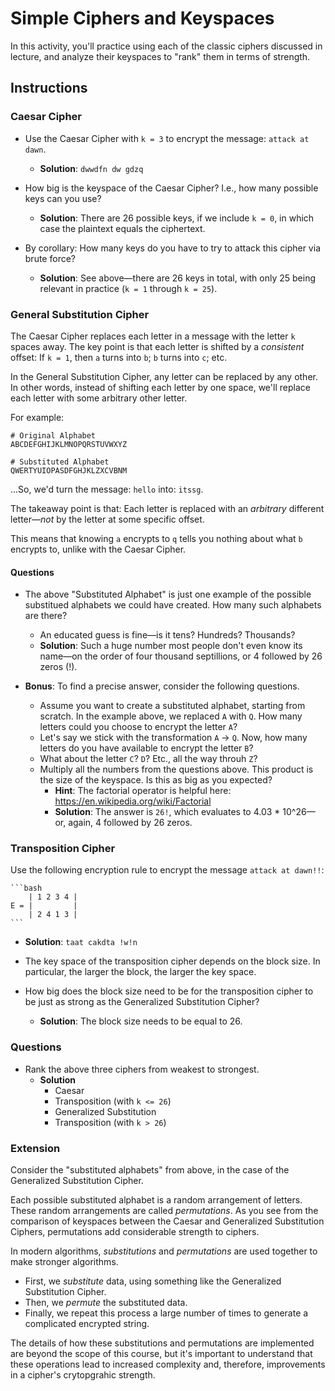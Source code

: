 # Simple Ciphers and Keyspaces

In this activity, you'll practice using each of the classic ciphers discussed in lecture, and analyze their keyspaces to "rank" them in terms of strength.

## Instructions

### Caesar Cipher

- Use the Caesar Cipher with `k = 3` to encrypt the message: `attack at dawn`.
  - **Solution**: `dwwdfn dw gdzq`

- How big is the keyspace of the Caesar Cipher? I.e., how many possible keys can you use?
  - **Solution**: There are 26 possible keys, if we include `k = 0`, in which case the plaintext equals the ciphertext.

- By corollary: How many keys do you have to try to attack this cipher via brute force?
  - **Solution**: See above—there are 26 keys in total, with only 25 being relevant in practice (`k = 1` through `k = 25`).

### General Substitution Cipher

The Caesar Cipher replaces each letter in a message with the letter `k` spaces away. The key point is that each letter is shifted by a _consistent_ offset: If `k = 1`, then `a` turns into `b`; `b` turns into `c`; etc.

In the General Substitution Cipher, any letter can be replaced by any other. In other words, instead of shifting each letter by one space, we'll replace each letter with some arbitrary other letter.

For example:

```
# Original Alphabet
ABCDEFGHIJKLMNOPQRSTUVWXYZ

# Substituted Alphabet
QWERTYUIOPASDFGHJKLZXCVBNM
```

...So, we'd turn the message: `hello` into: `itssg`.

The takeaway point is that: Each letter is replaced with an _arbitrary_ different letter—_not_ by the letter at some specific offset.

This means that knowing `a` encrypts to `q` tells you nothing about what `b` encrypts to, unlike with the Caesar Cipher.

#### Questions

- The above "Substituted Alphabet" is just one example of the possible substitued alphabets we could have created. How many such alphabets are there?
  - An educated guess is fine—is it tens? Hundreds? Thousands?
  - **Solution**: Such a huge number most people don't even know its name—on the order of four thousand septillions, or 4 followed by 26 zeros (!).

- **Bonus**: To find a precise answer, consider the following questions.
  - Assume you want to create a substituted alphabet, starting from scratch. In the example above, we replaced `A` with `Q`. How many letters could you choose to encrypt the letter `A`?
  - Let's say we stick with the transformation `A` -> `Q`. Now, how many letters do you have available to encrypt the letter `B`?
  - What about the letter `C`? `D`? Etc., all the way throuh `Z`?
  - Multiply all the numbers from the questions above. This product is the size of the keyspace. Is this as big as you expected?
    - **Hint**: The factorial operator is helpful here: <https://en.wikipedia.org/wiki/Factorial>
    - **Solution**: The answer is `26!`, which evaluates to 4.03 * 10^26—or, again, 4 followed by 26 zeros.

### Transposition Cipher

Use the following encryption rule to encrypt the message `attack at dawn!!`:

    ```bash
        | 1 2 3 4 |
    E = |         |
        | 2 4 1 3 |
    ```

- **Solution**: `taat cakdta !w!n`

- The key space of the transposition cipher depends on the block size. In particular, the larger the block, the larger the key space.

- How big does the block size need to be for the transposition cipher to be just as strong as the Generalized Substitution Cipher?
  - **Solution**: The block size needs to be equal to 26.

### Questions

- Rank the above three ciphers from weakest to strongest.
  - **Solution**
    - Caesar
    - Transposition (with `k <= 26`)
    - Generalized Substitution
    - Transposition (with `k > 26`)

### Extension

Consider the "substituted alphabets" from above, in the case of the Generalized Substitution Cipher. 

Each possible substituted alphabet is a random arrangement of letters. These random arrangements are called _permutations_. As you see from the comparison of keyspaces between the Caesar and Generalized Substitution Ciphers, permutations add considerable strength to ciphers.

In modern algorithms, _substitutions_ and _permutations_ are used together to make stronger algorithms.
- First, we _substitute_ data, using something like the Generalized Substitution Cipher.
- Then, we _permute_ the substituted data.
- Finally, we repeat this process a large number of times to generate a complicated encrypted string.

The details of how these substitutions and permutations are implemented are beyond the scope of this course, but it's important to understand that these operations lead to increased complexity and, therefore, improvements in a cipher's crytopgrahic strength.

